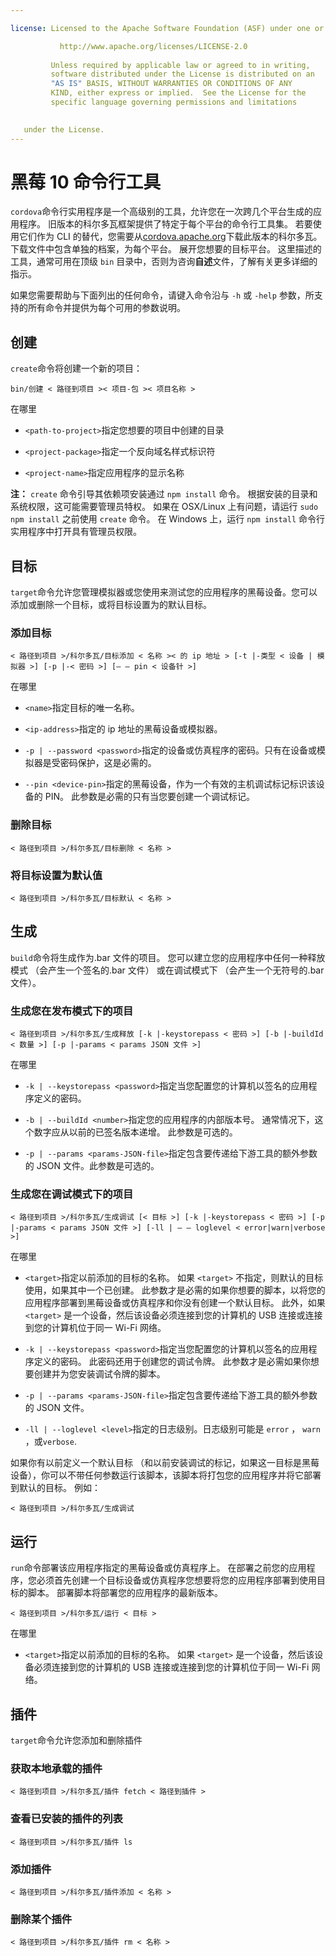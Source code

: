 ```yaml
---

license: Licensed to the Apache Software Foundation (ASF) under one or more contributor license agreements. See the NOTICE file distributed with this work for additional information regarding copyright ownership. The ASF licenses this file to you under the Apache License, Version 2.0 (the "License"); you may not use this file except in compliance with the License. You may obtain a copy of the License at

           http://www.apache.org/licenses/LICENSE-2.0
    
         Unless required by applicable law or agreed to in writing,
         software distributed under the License is distributed on an
         "AS IS" BASIS, WITHOUT WARRANTIES OR CONDITIONS OF ANY
         KIND, either express or implied.  See the License for the
         specific language governing permissions and limitations
    

   under the License.
---
```


# 黑莓 10 命令行工具

`cordova`命令行实用程序是一个高级别的工具，允许您在一次跨几个平台生成的应用程序。 旧版本的科尔多瓦框架提供了特定于每个平台的命令行工具集。 若要使用它们作为 CLI 的替代，您需要从[cordova.apache.org][1]下载此版本的科尔多瓦。 下载文件中包含单独的档案，为每个平台。 展开您想要的目标平台。 这里描述的工具，通常可用在顶级 `bin` 目录中，否则为咨询**自述**文件，了解有关更多详细的指示。

 [1]: http://cordova.apache.org

如果您需要帮助与下面列出的任何命令，请键入命令沿与 `-h` 或 `-help` 参数，所支持的所有命令并提供为每个可用的参数说明。

## 创建

`create`命令将创建一个新的项目：

    bin/创建 < 路径到项目 >< 项目-包 >< 项目名称 >
    

在哪里

*   `<path-to-project>`指定您想要的项目中创建的目录

*   `<project-package>`指定一个反向域名样式标识符

*   `<project-name>`指定应用程序的显示名称

**注：** `create` 命令引导其依赖项安装通过 `npm install` 命令。 根据安装的目录和系统权限，这可能需要管理员特权。 如果在 OSX/Linux 上有问题，请运行 `sudo npm install` 之前使用 `create` 命令。 在 Windows 上，运行 `npm install` 命令行实用程序中打开具有管理员权限。

## 目标

`target`命令允许您管理模拟器或您使用来测试您的应用程序的黑莓设备。您可以添加或删除一个目标，或将目标设置为的默认目标。

### 添加目标

    < 路径到项目 >/科尔多瓦/目标添加 < 名称 >< 的 ip 地址 > [-t |-类型 < 设备 | 模拟器 >] [-p |-< 密码 >] [— — pin < 设备针 >]
    

在哪里

*   `<name>`指定目标的唯一名称。

*   `<ip-address>`指定的 ip 地址的黑莓设备或模拟器。

*   `-p | --password <password>`指定的设备或仿真程序的密码。只有在设备或模拟器是受密码保护，这是必需的。

*   `--pin <device-pin>`指定的黑莓设备，作为一个有效的主机调试标记标识该设备的 PIN。 此参数是必需的只有当您要创建一个调试标记。

### 删除目标

    < 路径到项目 >/科尔多瓦/目标删除 < 名称 >
    

### 将目标设置为默认值

    < 路径到项目 >/科尔多瓦/目标默认 < 名称 >
    

## 生成

`build`命令将生成作为.bar 文件的项目。 您可以建立您的应用程序中任何一种释放模式 （会产生一个签名的.bar 文件） 或在调试模式下 （会产生一个无符号的.bar 文件）。

### 生成您在发布模式下的项目

    < 路径到项目 >/科尔多瓦/生成释放 [-k |-keystorepass < 密码 >] [-b |-buildId < 数量 >] [-p |-params < params JSON 文件 >]
    

在哪里

*   `-k | --keystorepass <password>`指定当您配置您的计算机以签名的应用程序定义的密码。

*   `-b | --buildId <number>`指定您的应用程序的内部版本号。 通常情况下，这个数字应从以前的已签名版本递增。 此参数是可选的。

*   `-p | --params <params-JSON-file>`指定包含要传递给下游工具的额外参数的 JSON 文件。此参数是可选的。

### 生成您在调试模式下的项目

    < 路径到项目 >/科尔多瓦/生成调试 [< 目标 >] [-k |-keystorepass < 密码 >] [-p |-params < params JSON 文件 >] [-ll | — — loglevel < error|warn|verbose >]
    

在哪里

*   `<target>`指定以前添加的目标的名称。 如果 `<target>` 不指定，则默认的目标使用，如果其中一个已创建。 此参数才是必需的如果你想要的脚本，以将您的应用程序部署到黑莓设备或仿真程序和你没有创建一个默认目标。 此外，如果 `<target>` 是一个设备，然后该设备必须连接到您的计算机的 USB 连接或连接到您的计算机位于同一 Wi-Fi 网络。

*   `-k | --keystorepass <password>`指定当您配置您的计算机以签名的应用程序定义的密码。 此密码还用于创建您的调试令牌。 此参数才是必需如果你想要创建并为您安装调试令牌的脚本。

*   `-p | --params <params-JSON-file>`指定包含要传递给下游工具的额外参数的 JSON 文件。

*   `-ll | --loglevel <level>`指定的日志级别。日志级别可能是 `error` ， `warn` ，或`verbose`.

如果你有以前定义一个默认目标 （和以前安装调试的标记，如果这一目标是黑莓设备），你可以不带任何参数运行该脚本，该脚本将打包您的应用程序并将它部署到默认的目标。 例如：

    < 路径到项目 >/科尔多瓦/生成调试
    

## 运行

`run`命令部署该应用程序指定的黑莓设备或仿真程序上。 在部署之前您的应用程序，您必须首先创建一个目标设备或仿真程序您想要将您的应用程序部署到使用目标的脚本。 部署脚本将部署您的应用程序的最新版本。

    < 路径到项目 >/科尔多瓦/运行 < 目标 >
    

在哪里

*   `<target>`指定以前添加的目标的名称。 如果 `<target>` 是一个设备，然后该设备必须连接到您的计算机的 USB 连接或连接到您的计算机位于同一 Wi-Fi 网络。

## 插件

`target`命令允许您添加和删除插件

### 获取本地承载的插件

    < 路径到项目 >/科尔多瓦/插件 fetch < 路径到插件 >
    

### 查看已安装的插件的列表

    < 路径到项目 >/科尔多瓦/插件 ls
    

### 添加插件

    < 路径到项目 >/科尔多瓦/插件添加 < 名称 >
    

### 删除某个插件

    < 路径到项目 >/科尔多瓦/插件 rm < 名称 >